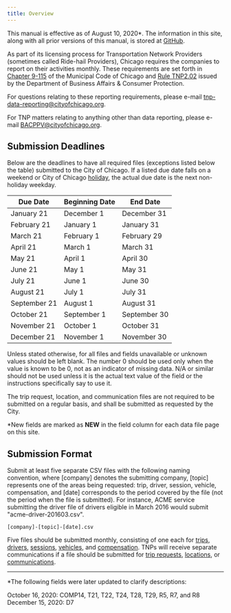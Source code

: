 ```yaml
---
title: Overview
---
```


This manual is effective as of August 10, 2020*. The information in this site, along with all prior versions of this manual, is stored at [GitHub](https://github.com/Chicago/tnp-reporting-manual/releases).

As part of its licensing process for Transportation Network Providers (sometimes called Ride-hail Providers), Chicago requires the companies to report on their activities monthly. These requirements are set forth in [Chapter 9-115](http://library.amlegal.com/nxt/gateway.dll/Illinois/chicago_il/title9vehiclestrafficandrailtransportati/chapter9-115transportationnetworkprovide?f=templates$fn=default.htm$3.0$vid=amlegal:chicago_il$anc=JD_Ch.9-115) of the Municipal Code of Chicago and [Rule TNP2.02](https://www.chicago.gov/content/dam/city/depts/dol/rulesandregs/TNPRulesAmendedeff81020.pdf) issued by the Department of Business Affairs & Consumer Protection.

For questions relating to these reporting requirements, please e-mail [tnp-data-reporting@cityofchicago.org](mailto:tnp-data-reporting@cityofchicago.org).

For TNP matters relating to anything other than data reporting, please e-mail [BACPPV@cityofchicago.org](mailto:BACPPV@cityofchicago.org).

## Submission Deadlines

Below are the deadlines to have all required files (exceptions listed below the table) submitted to the City of Chicago. If a listed due date falls on a weekend or City of Chicago [holiday](https://www.chicago.gov/city/en/narr/misc/city-holidays.html), the actual due date is the next non-holiday weekday.

|   Due Date   | Beginning Date |   End Date   |
|--------------|----------------|--------------|
| January 21   | December 1      | December 31  |
| February 21     | January 1      | January 31     |
| March 21      | February 1        | February 29      |
| April 21   | March 1         | March 31 |
| May 21  | April 1         | April 30 |
| June 21   | May 1         | May 31 |
| July 21   | June 1         | June 30 |
| August 21   | July 1         | July 31 |
| September 21   | August 1         | August 31 |
| October 21   | September 1         | September 30 |
| November 21   | October 1         | October 31 |
| December 21   | November 1         | November 30 |

Unless stated otherwise, for all files and fields unavailable or unknown values should be left blank. The number 0 should be used only when the value is known to be 0, not as an indicator of missing data. N/A or similar should not be used unless it is the actual text value of the field or the instructions specifically say to use it.

The trip request, location, and communication files are not required to be submitted on a regular basis, and shall be submitted as requested by the City. 

*New fields are marked as **NEW** in the field column for each data file page on this site.

## Submission Format

Submit at least five separate CSV files with the following naming convention, where [company] denotes the submitting company, [topic] represents one of the areas being requested: trip, driver, session, vehicle, compensation, and [date] corresponds to the period covered by the file (not the period when the file is submitted). For instance, ACME service submitting the driver file of drivers eligible in March 2016 would submit "acme-driver-201603.csv".

```
[company]-[topic]-[date].csv
```

Five files should be submitted monthly, consisting of one each for [trips](trip), [drivers](driver), [sessions](session), [vehicles](vehicle), and [compensation](compensation). TNPs will receive separate communications if a file should be submitted for [trip requests](trip_request), [locations](location), or [communications](communication).

---

*The following fields were later updated to clarify descriptions:

October 16, 2020:  COMP14, T21, T22, T24, T28, T29, R5, R7, and R8  
December 15, 2020:  D7  
